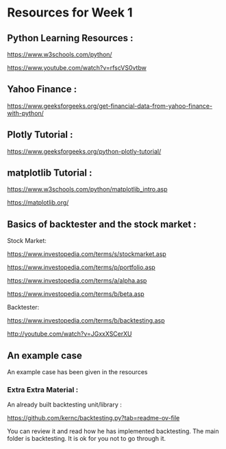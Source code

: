 # Resources for Week 1

## Python Learning Resources :

https://www.w3schools.com/python/

https://www.youtube.com/watch?v=rfscVS0vtbw

## Yahoo Finance :

https://www.geeksforgeeks.org/get-financial-data-from-yahoo-finance-with-python/

## Plotly Tutorial :

https://www.geeksforgeeks.org/python-plotly-tutorial/

## matplotlib Tutorial :

https://www.w3schools.com/python/matplotlib_intro.asp

https://matplotlib.org/

## Basics of backtester and the stock market :

Stock Market:

https://www.investopedia.com/terms/s/stockmarket.asp

https://www.investopedia.com/terms/p/portfolio.asp

https://www.investopedia.com/terms/a/alpha.asp

https://www.investopedia.com/terms/b/beta.asp

Backtester:

https://www.investopedia.com/terms/b/backtesting.asp

http://youtube.com/watch?v=JGxxXSCerXU


## An example case 
An example case has been given in the resources


### Extra Extra Material :

An already built backtesting unit/library :

https://github.com/kernc/backtesting.py?tab=readme-ov-file

You can review it and read how he has implemented backtesting. The main folder is backtesting. It is ok for you not to go through it.


